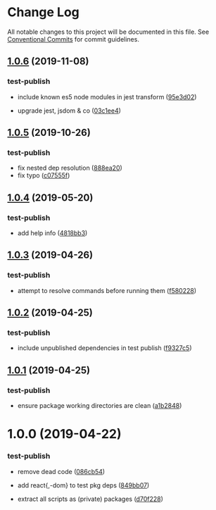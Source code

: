 # Change Log

All notable changes to this project will be documented in this file.
See [Conventional Commits](https://conventionalcommits.org) for commit guidelines.

## [1.0.6](https://github.com/hzdg/hz-core/compare/test-publish@1.0.5...test-publish@1.0.6) (2019-11-08)


### test-publish

* include known es5 node modules in jest transform ([95e3d02](https://github.com/hzdg/hz-core/commit/95e3d02))

* upgrade jest, jsdom & co ([03c1ee4](https://github.com/hzdg/hz-core/commit/03c1ee4))


## [1.0.5](https://github.com/hzdg/hz-core/compare/test-publish@1.0.4...test-publish@1.0.5) (2019-10-26)


### test-publish

* fix nested dep resolution ([888ea20](https://github.com/hzdg/hz-core/commit/888ea20))
* fix typo ([c07555f](https://github.com/hzdg/hz-core/commit/c07555f))


## [1.0.4](https://github.com/hzdg/hz-core/compare/test-publish@1.0.3...test-publish@1.0.4) (2019-05-20)


### test-publish

* add help info ([4818bb3](https://github.com/hzdg/hz-core/commit/4818bb3))


## [1.0.3](https://github.com/hzdg/hz-core/compare/test-publish@1.0.2...test-publish@1.0.3) (2019-04-26)


### test-publish

* attempt to resolve commands before running them ([f580228](https://github.com/hzdg/hz-core/commit/f580228))


## [1.0.2](https://github.com/hzdg/hz-core/compare/test-publish@1.0.1...test-publish@1.0.2) (2019-04-25)


### test-publish

* include unpublished dependencies in test publish ([f9327c5](https://github.com/hzdg/hz-core/commit/f9327c5))


## [1.0.1](https://github.com/hzdg/hz-core/compare/test-publish@1.0.0...test-publish@1.0.1) (2019-04-25)


### test-publish

* ensure package working directories are clean ([a1b2848](https://github.com/hzdg/hz-core/commit/a1b2848))


# 1.0.0 (2019-04-22)


### test-publish

* remove dead code ([086cb54](https://github.com/hzdg/hz-core/commit/086cb54))
* add react{,-dom} to test pkg deps ([849bb07](https://github.com/hzdg/hz-core/commit/849bb07))

* extract all scripts as (private) packages ([d70f228](https://github.com/hzdg/hz-core/commit/d70f228))
